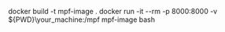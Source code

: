 docker build -t mpf-image .
docker run -it --rm -p 8000:8000 -v ${PWD}\your_machine:/mpf mpf-image bash
